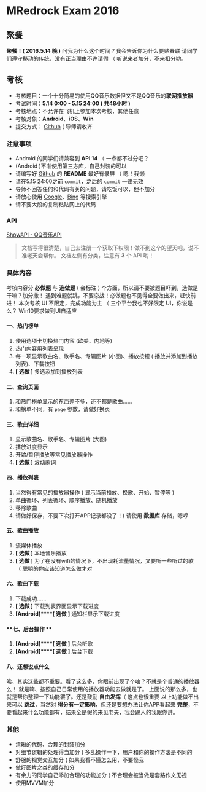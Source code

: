 # MRedrock Exam 2016

## 聚餐

**聚餐！( 2016.5.14 晚 )** 问我为什么这个时间？我会告诉你为什么要贴春联
请同学们遵守移动的传统，没有正当理由不许请假 （ 听说来者加分，不来扣分哟。

## 考核

- 考核题目：一个十分简易的使用QQ音乐数据但又不是QQ音乐的**联网播放器**
- 考试时间：**5.14 0:00 - 5.15 24:00 ( 共48小时 )**
- 考核地点：不允许在飞机上参加本次考核，其他任意
- 考核对象：**Android**、**iOS**、**Win**
- 提交方式： [Github](https://github.com/)  ( 导师请收齐

### 注意事项

- Android 的同学们请兼容到 **API 14** （ 一点都不过分吧？
- (Android )不准使用第三方库，自己封装的可以
- 请编写好 [Github](https://github.com/) 的 **README** 最好有录屏 （ 嗯！我懒
- 请在5.15 24:00之前 `commit`，之后的 `commit` 一律无效
- 导师不回答任何和代码有关的问题，请吃饭可以，但不加分
- 请放心使用 [Google](https://www.google.com/)、[Bing](https://www.bing.com/) 等搜索引擎
- 请不要大段的复制粘贴网上的代码

### API
[ShowAPI - QQ音乐API](https://www.showapi.com/api/lookPoint/213/4)
> 文档写得很清楚，自己去注册一个获取下权限！做不到这个的望天吧，说不准老天会帮你。
> 文档左侧有分类，注意有 **3** 个 API 哟！

### 具体内容

考核内容分 **必做题** 与 **选做题**  ( 会标注 ) 个方面，所以请不要被题目吓到，选做是干嘛？加分撒！
遇到难题就跳，不要恋战！必做题也不见得全要做出来，赶快前进！
本次考核 UI 不限定，完成功能为主 （ 三个平台我也不好限定 UI，你说是么？
Win10要求做到UI自适应

#### **一、热门榜单**

1. 使用选项卡切换热门内容 (欧美、内地等)
2. 热门内容用列表呈现
3. 每一项显示歌曲名、歌手名、专辑图片 (小图)、播放按钮 ( 播放并添加到播放列表)、下载按钮
4. **[ 选做 ]** 多选添加到播放列表

#### **二、查询页面**

1. 和热门榜单显示的东西差不多，还不都是歌曲……
2. 和榜单不同，有 `page` 参数，请做好换页

#### **三、歌曲详细**

1. 显示歌曲名、歌手名、专辑图片 (大图)
2. 播放进度显示
3. 开始/暂停播放等常见播放器操作
4. **[ 选做 ]** 滚动歌词

#### **四、播放列表**

1. 当然得有常见的播放器操作 ( 显示当前播放、换歌、开始、暂停等 )
2. 单曲循环、列表循环、顺序播放、随机播放
3. 移除歌曲
4. 请做好保存，不要下次打开APP记录都没了！( 请使用 **数据库** 存储，嗯哼

#### **五、歌曲播放**

1. 流媒体播放
2. **[ 选做 ]** 本地音乐播放 
3. **[ 选做 ]** 为了在没有wifi的情况下，不出现耗流量情况，又要听一些听过的歌 （ 聪明的你应该知道怎么做才对

#### **六、歌曲下载**

1. 下载成功……
2. **[ 选做 ]** 下载列表界面显示下载进度
3. **[Android]****[ 选做 ]** 通知栏显示下载进度

#### **七、后台操作 **

1. **[Android]****[ 选做 ]** 后台听歌
2. **[Android]****[ 选做 ]** 后台下载

#### **八、还想说点什么**

唉、其实这些都不重要。看了这么多，你眼前出现了个啥？不就是个普通的播放器么！
就是嘛、按照自己日常使用的播放器功能去做就是了。
上面说的那么多，也就是帮你整理一下功能罢了。还是鼓励 **自由发挥**（ 这点也很重要
以上功能做不出来可以 **跳过**，当然对 **得分有一定影响**，但还是要想办法让你APP看起来 **完整**，不要看起来什么功能都有，结果全是假的来见老夫，我会踢人的我跟你讲。

### 其他

- 清晰的代码、合理的封装加分
- 对细节逻辑的处理得当加分 ( 多乱操作一下，用户和你的操作方法是不同的
- 舒服的视觉交互加分 ( 如果我看不懂怎么用，不要怪我
- 做好图片之类的缓存加分
- 有余力的同学自己添加合理的功能加分 ( 不合理会被当做是套路作文无视
- 使用MVVM加分

